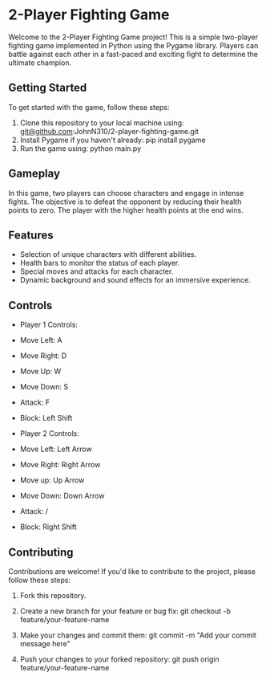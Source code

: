 # 2-Player Fighting Game

Welcome to the 2-Player Fighting Game project! This is a simple two-player fighting game implemented in Python using the Pygame library. Players can battle against each other in a fast-paced and exciting fight to determine the ultimate champion.

## Getting Started

To get started with the game, follow these steps:

1. Clone this repository to your local machine using: git@github.com:JohnN310/2-player-fighting-game.git
2. Install Pygame if you haven't already: pip install pygame
3. Run the game using: python main.py 

## Gameplay

In this game, two players can choose characters and engage in intense fights. The objective is to defeat the opponent by reducing their health points to zero. The player with the higher health points at the end wins.

## Features

- Selection of unique characters with different abilities.
- Health bars to monitor the status of each player.
- Special moves and attacks for each character.
- Dynamic background and sound effects for an immersive experience.

## Controls

- Player 1 Controls:
- Move Left: A
- Move Right: D
- Move Up: W
- Move Down: S
- Attack: F
- Block: Left Shift

- Player 2 Controls:
- Move Left: Left Arrow
- Move Right: Right Arrow
- Move up: Up Arrow
- Move Down: Down Arrow
- Attack: /
- Block: Right Shift 

## Contributing

Contributions are welcome! If you'd like to contribute to the project, please follow these steps:

1. Fork this repository.

2. Create a new branch for your feature or bug fix: git checkout -b feature/your-feature-name
   
3. Make your changes and commit them: git commit -m "Add your commit message here"
   
4. Push your changes to your forked repository: git push origin feature/your-feature-name
